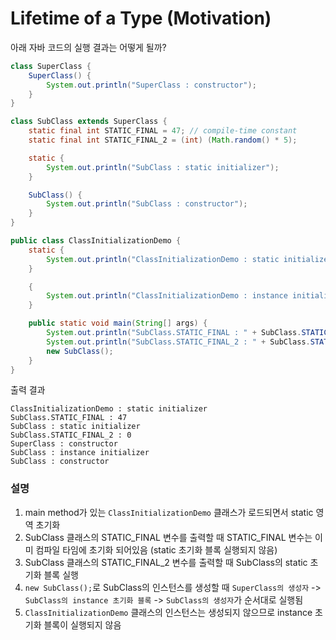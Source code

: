 # Lifetime of a Type (Motivation)

아래 자바 코드의 실행 결과는 어떻게 될까?

```java
class SuperClass {
    SuperClass() {
        System.out.println("SuperClass : constructor");
    }
}

class SubClass extends SuperClass {
    static final int STATIC_FINAL = 47; // compile-time constant
    static final int STATIC_FINAL_2 = (int) (Math.random() * 5);

    static {
        System.out.println("SubClass : static initializer");
    }

    SubClass() {
        System.out.println("SubClass : constructor");
    }
}

public class ClassInitializationDemo {
    static {
        System.out.println("ClassInitializationDemo : static initializer");
    }

    {
        System.out.println("ClassInitializationDemo : instance initializer");
    }

    public static void main(String[] args) {
        System.out.println("SubClass.STATIC_FINAL : " + SubClass.STATIC_FINAL);
        System.out.println("SubClass.STATIC_FINAL_2 : " + SubClass.STATIC_FINAL_2);
        new SubClass();
    }
}
```

출력 결과
```
ClassInitializationDemo : static initializer
SubClass.STATIC_FINAL : 47
SubClass : static initializer
SubClass.STATIC_FINAL_2 : 0
SuperClass : constructor
SubClass : instance initializer
SubClass : constructor
```

### 설명
1. main method가 있는 `ClassInitializationDemo` 클래스가 로드되면서 static 영역 초기화
2. SubClass 클래스의 STATIC_FINAL 변수를 출력할 때 STATIC_FINAL 변수는 이미 컴파일 타임에 초기화 되어있음 (static 초기화 블록 실행되지 않음)
3. SubClass 클래스의 STATIC_FINAL_2 변수를 출력할 때 SubClass의 static 초기화 블록 실행
4. `new SubClass();`로 SubClass의 인스턴스를 생성할 때 `SuperClass의 생성자` -> `SubClass의 instance 초기화 블록` -> `SubClass의 생성자`가 순서대로 실행됨
5. `ClassInitializationDemo` 클래스의 인스턴스는 생성되지 않으므로 instance 초기화 블록이 실행되지 않음